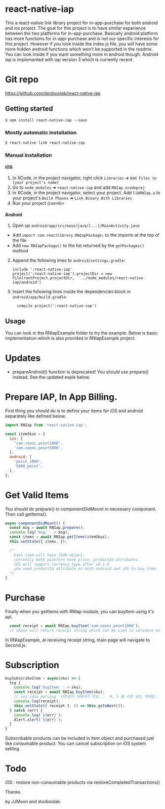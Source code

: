 # react-native-iap
This a react-native link library project for in-app-purchase for both android and ios project. The goal for this project is to have similar experience between the two platforms for in-app-purchase. Basically android platform has more functions for in-app-purchase and is not our specific interests for this project. However if you look inside the index.js file, you will have some more hidden android functions which won't be supported in the readme. You can look inside if you want something more in android though. Android iap is implemented with iap version 3 which is currently recent.

# Git repo
https://github.com/dooboolab/react-native-iap

## Getting started
`$ npm install react-native-iap --save`

### Mostly automatic installation
`$ react-native link react-native-iap`


### Manual installation

#### iOS
1. In XCode, in the project navigator, right click `Libraries` ➜ `Add Files to [your project's name]`
2. Go to `node_modules` ➜ `react-native-iap` and add `RNIap.xcodeproj`
3. In XCode, in the project navigator, select your project. Add `libRNIap.a` to your project's `Build Phases` ➜ `Link Binary With Libraries`
4. Run your project (`Cmd+R`)<

#### Android
1. Open up `android/app/src/main/java/[...]/MainActivity.java`
  - Add `import com.reactlibrary.RNIapPackage;` to the imports at the top of the file
  - Add `new RNIapPackage()` to the list returned by the `getPackages()` method
2. Append the following lines to `android/settings.gradle`:
  	```
  	include ':react-native-iap'
  	project(':react-native-iap').projectDir = new File(rootProject.projectDir, 	'../node_modules/react-native-iap/android')
  	```
3. Insert the following lines inside the dependencies block in `android/app/build.gradle`:
  	```
      compile project(':react-native-iap')
  	```
## Usage
You can look in the RNIapExample folder to try the example. Below is basic implementation which is also provided in RNIapExample project.

# Updates
* prepareAndroid() function is deprecated! You should use prepare() instead. See the updated exple below.

# Prepare IAP, In App Billing.
First thing you should do is to define your items for iOS and android separately like defined below.
```javascript
import RNIap from 'react-native-iap';

const itemSkus = {
  ios: [
    'com.cooni.point1000',
    'com.cooni.point5000',
  ],
  android: [
    'point_1000',
    '5000_point',
  ],
};
```

# Get Valid Items
You should do prepare() in componentDidMount in necessary component.
Then call getItems().
```javascript
async componentDidMount() {
  const msg = await RNIap.prepare();
  console.log('msg: ' + msg);
  const items = await RNIap.getItems(itemSkus);
  this.setState({ items, });

  /*
    Each item will have JSON object.
    currently both platform have price, productId attributes.
    iOS will support currency_type after v0.1.4
    you need productId attribute on both android and iOS to buy item.
  */
}
```

# Purchase
Finally when you getItems with RNIap module, you can buyItem using it's api.
```javascript
  const receipt = await RNIap.buyItem('com.cooni.point1000');
  // above will return receipt string which can be used to validate on your server.
```
In RNIapExample, at receiving receipt string, main page will navigate to Second.js.

# Subscription
```javascript
buySubscribeItem = async(sku) => {
  try {
    console.log('buyItem: ' + sku);
    const receipt = await RNIap.buyItem(sku);
    // ios case parsing  리턴값이 어레이가 아님...  0, 1 를 키로 갖는 객체임..
    console.log(receipt);
    this.setState({ receipt }, () => this.goToNext());
  } catch (err) {
    console.log(`${err}`);
    Alert.alert(`${err}`);
  }
}
```
Subscribable products can be included in item object and purchased just like consumable product.
You can cancel subscription on iOS system setting.

# Todo
iOS : restore non-consumable products via restoreCompletedTransactions()

Thanks.

by JJMoon and dooboolab.
